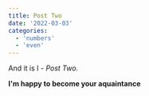 ```yaml
---
title: Post Two
date: '2022-03-03'
categories:
  - 'numbers'
  - 'even'
---
```


And it is I - _Post Two._

**I'm happy to become your aquaintance**
